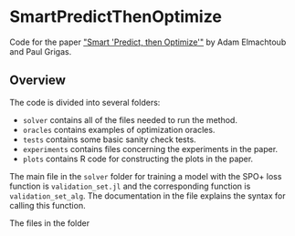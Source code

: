 # SmartPredictThenOptimize
Code for the paper ["Smart 'Predict, then Optimize'"](https://arxiv.org/abs/1710.08005) by Adam Elmachtoub and Paul Grigas.

## Overview

The code is divided into several folders:
- `solver` contains all of the files needed to run the method.
- `oracles` contains examples of optimization oracles.
- `tests` contains some basic sanity check tests.
- `experiments` contains files concerning the experiments in the paper.
- `plots` contains R code for constructing the plots in the paper.

The main file in the `solver` folder for training a model with the SPO+ loss function is `validation_set.jl` and the corresponding function is `validation_set_alg`. The documentation in the file explains the syntax for calling this function.

The files in the folder
